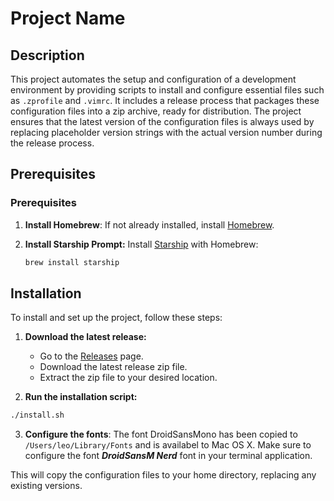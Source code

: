 # Project Name

## Description
This project automates the setup and configuration of a development environment by providing scripts to install and configure essential files such as `.zprofile` and `.vimrc`. It includes a release process that packages these configuration files into a zip archive, ready for distribution. The project ensures that the latest version of the configuration files is always used by replacing placeholder version strings with the actual version number during the release process.

## Prerequisites

### Prerequisites

1. **Install Homebrew**:
    If not already installed, install [Homebrew](https://brew.sh).

1. **Install Starship Prompt:**
    Install [Starship](https://starship.rs) with Homebrew:
    ```sh
    brew install starship
    ```

## Installation
To install and set up the project, follow these steps:

1. **Download the latest release:**
    - Go to the [Releases](https://github.com/leohuber/macosenv/releases) page.
    - Download the latest release zip file.
    - Extract the zip file to your desired location.

2. **Run the installation script:**
```sh
./install.sh
```

3. **Configure the fonts**:
The font DroidSansMono has been copied to `/Users/leo/Library/Fonts` and is availabel to Mac OS X. Make sure to configure the font ***DroidSansM Nerd*** font in your terminal application.

This will copy the configuration files to your home directory, replacing any existing versions.